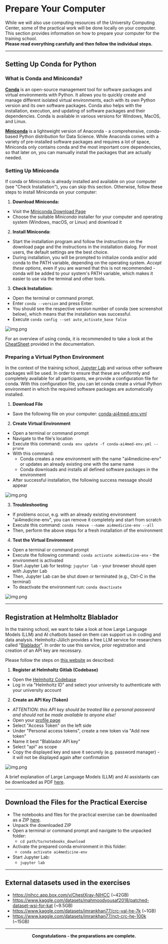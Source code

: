 # Prepare Your Computer

While we will also use computing resources of the University Computing Center, some of the practical work will be done locally on your computer. This section provides information on how to prepare your computer for the training school.  
**Please read everything carefully and then follow the individual steps.**

---

## Setting Up Conda for Python

### What is Conda and Miniconda?

**[Conda](https://docs.conda.io/projects/conda/en/latest/user-guide/getting-started.html)** is an open-source management tool for software packages and virtual environments with Python. It allows you to quickly create and manage different isolated virtual environments, each with its own Python version and its own software packages. Conda also helps with the installation, execution, and updating of software packages and their dependencies. Conda is available in various versions for Windows, MacOS, and Linux.

**[Miniconda](https://docs.anaconda.com/miniconda/)** is a lightweight version of Anaconda - a comprehensive, conda-based Python distribution for Data Science. While Anaconda comes with a variety of pre-installed software packages and requires a lot of space, Miniconda only contains conda and the most important core dependencies, so that later on, you can manually install the packages that are actually needed.

### Setting Up Miniconda

If conda or Miniconda is already installed and available on your computer (see "Check Installation"),
you can skip this section. Otherwise, follow these steps to install Miniconda on your computer:

1. **Download Miniconda:**
* Visit the [Miniconda Download Page](https://www.anaconda.com/download/success#miniconda)
* Choose the suitable _Miniconda_ installer for your computer and operating system (Windows, macOS, or Linux) and download it
2. **Install Miniconda:**
* Start the installation program and follow the instructions on the download page and the instructions in the installation dialog. For most users, the default settings are the best choice.
* During installation, you will be prompted to initialize conda and/or add conda to the PATH variable, depending on the operating system. _Accept these options_, even if you are warned that this is not recommended - conda will be added to your system's PATH variable, which makes it easier to use via the terminal and other tools.
3. **Check Installation:**
* Open the terminal or command prompt.
* Enter `conda --version` and press Enter.
* You should see the respective version number of conda (see screenshot below), which means that the installation was successful.
* Execute `conda config --set auto_activate_base false`

![img.png](conda_verify-install.png)

For an overview of using conda, it is recommended to take a look at the [CheatSheet](https://docs.conda.io/projects/conda/en/stable/user-guide/cheatsheet.html) provided in the documentation.

### Preparing a Virtual Python Environment

In the context of the training school, [Jupyter Lab](https://jupyterlab.readthedocs.io/en/latest/) and various other software packages will be used. In order to ensure that these are uniformly and completely available for all participants, we provide a configuration file for conda. With this configuration file, you can let conda create a virtual Python environment in which the required software packages are automatically installed.

1. **Download File**
* Save the following file on your computer: [conda-ai4med-env.yml](conda-ai4med-env.yml)
2. **Create Virtual Environment**
* Open a terminal or command prompt
* Navigate to the file's location
* Execute this command: `conda env update -f conda-ai4med-env.yml --prune`
* With this command:
  * Conda creates a new environment with the name "ai4medicine-env" or updates an already existing one with the same name
  * Conda downloads and installs all defined software packages in the environment
* After successful installation, the following success message should appear

![img.png](conda_env-create-done.png)

3. **Troubleshooting**
* If problems occur, e.g. with an already existing environment "ai4medicine-env", you can remove it completely and start from scratch
* Execute this command: `conda remove --name ai4medicine-env --all`
* Then, perform the above steps for a fresh installation of the environment

4. **Test the Virtual Environment**
* Open a terminal or command prompt
* Execute the following command: `conda activate ai4medicine-env` - the environment is activated
* Start Jupyter Lab for testing: `jupyter lab` - your browser should open with Jupyter Lab
* Then, Jupyter Lab can be shut down or terminated (e.g., Ctrl-C in the terminal)
* To deactivate the environment run: `conda deactivate`

![img.png](conda_env_active.png)

---
  
## Registration at Helmholtz Blablador

In the  training school, we want to take a look at how Large Language Models (LLM) and AI chatbots based on them can support us in coding and data analysis. Helmholtz-Jülich provides a free LLM service for researchers called "[Blablador](https://helmholtz-blablador.fz-juelich.de/)". In order to use this service, prior registration and creation of an API key are necessary.

Please follow the steps on [this website](https://sdlaml.pages.jsc.fz-juelich.de/ai/guides/blablador_api_access/) as described:

1. **Register at Helmholtz Gitlab (Codebase)**
* Open the [Helmholtz Codebase](https://codebase.helmholtz.cloud/users/sign_in)
* Log in via "Helmholtz ID" and select your university to authenticate with your university account
2. **Create an API Key (Token)**
* _ATTENTION: this API key should be treated like a personal password and should not be made available to anyone else!_
* Open your [profile page](https://codebase.helmholtz.cloud/-/profile/preferences)
* Select "Access Token" on the left side
* Under "Personal access tokens", create a new token via "Add new token"
* Name it best "Blablador API key"
* Select "api" as scope
* Copy the displayed key and save it securely (e.g. password manager) - it will not be displayed again after confirmation

![img.png](helmholtz_api.png)

A brief explanation of Large Language Models (LLM) and AI assistants can be downloaded as PDF [here](../day1.2_ai_assistant/llm_ai-assistant.pdf).

---
  
## Download the Files for the Practical Exercise

* The notebooks and files for the practical exercise can be downloaded as a ZIP [here](notebooks_download.zip).
* Unpack the downloaded ZIP
* Open a terminal or command prompt and navigate to the unpacked folder:
  * `cd path/to/notebooks_download`
* Activate the prepared conda environment in this folder:
  * `conda activate ai4medicine-env`
* Start Jupyter Lab:
  * `jupyter lab`

---

## External datasets used in the exercises

* https://nihcc.app.box.com/v/ChestXray-NIHCC (\~42GB)
* https://www.kaggle.com/datasets/mahmoodyousaf2018/patched-dataset-wsi-for-kat (\~9.5GB)
* https://www.kaggle.com/datasets/imrankhan77/crc-val-he-7k (\~1GB)
* https://www.kaggle.com/datasets/imrankhan77/nct-crc-he-100k (\~15GB)

---

<p style="text-align: center; font-weight: bold;">Congratulations - the preparations are complete.</p>
